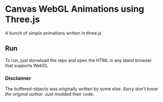 # Canvas WebGL Animations using Three.js

A bunch of simple animations written in three.js

## Run
To run, just donwload the repo and open the HTML in any latest browser that supports WebGL

### Disclaimer
The buffered-objects was originally written by some else. _Sorry don't know the original author._ Just modded their code.

